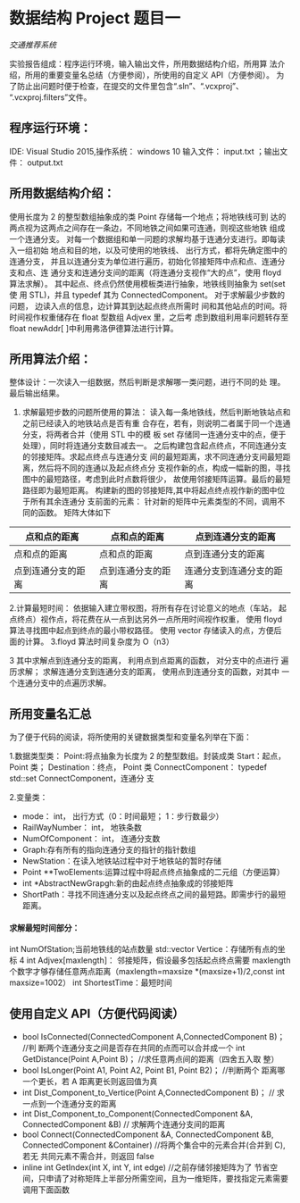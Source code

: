 
# 数据结构 Project 题目一
_交通推荐系统_

实验报告组成：程序运行环境，输入输出文件，所用数据结构介绍，所用算
法介绍，所用的重要变量名总结（方便参阅），所使用的自定义 API（方便参阅）。
为了防止出问题时便于检查，在提交的文件里包含“.sln”、“.vcxproj”、
“.vcxproj.filters”文件。
## 程序运行环境：
IDE: Visual Studio 2015,操作系统： windows 10
输入文件： input.txt ；输出文件： output.txt
## 所用数据结构介绍：
使用长度为 2 的整型数组抽象成的类 Point 存储每一个地点；将地铁线可到
达的两点视为这两点之间存在一条边，不同地铁之间如果可连通，则视这些地铁
组成一个连通分支。
对每一个数据组和单一问题的求解均基于连通分支进行。即每读入一组初始
地点和目的地，以及可使用的地铁线、 出行方式，都将先确定图中的连通分支，
并且以连通分支为单位进行遍历，初始化邻接矩阵中点和点、连通分支和点、连
通分支和连通分支间的距离（将连通分支视作“大的点”，使用 floyd 算法求解）。
其中起点、终点仍然使用模板类进行抽象，地铁线则抽象为 set<Point>(set 使
用 STL)，并且 typedef 其为 ConnectedComponent。
对于求解最少步数的问题， 边读入点的信息，边计算其到达起点终点所需时
间和其他站点的时间。将时间视作权重储存在 float 型数组 Adjvex 里，之后考
虑到数组利用率问题转存至 float newAddr[ ]中利用弗洛伊德算法进行计算。
## 所用算法介绍：
整体设计：一次读入一组数据，然后判断是求解哪一类问题，进行不同的处
理。 最后输出结果。
1. 求解最短步数的问题所使用的算法：
读入每一条地铁线，然后判断地铁站点和之前已经读入的地铁站点是否有重
合存在，若有，则说明二者属于同一个连通分支，将两者合并（使用 STL 中的模
板 set 存储同一连通分支中的点，便于处理），同时将连通分支数目减去一。
之后构建包含起点终点，不同连通分支的邻接矩阵。求起点终点与连通分支
间的最短距离，求不同连通分支间最短距离，然后将不同的连通以及起点终点分
支视作新的点，构成一幅新的图，寻找图中的最短路径，考虑到此时点数将很少，
故使用邻接矩阵运算。最后的最短路径即为最短距离。
构建新的图的邻接矩阵,其中将起点终点视作新的图中位于所有其余连通分
支前面的元素： 针对新的矩阵中元素类型的不同，调用不同的函数。 矩阵大体如下

点和点的距离 | 点和点的距离 | 点到连通分支的距离
---------- | -------- | --------
点和点的距离 | 点和点的距离 | 点到连通分支的距离
点到连通分支的距离 | 点到连通分支的距离 | 连通分支到连通分支的距离

2.计算最短时间： 依据输入建立带权图，将所有存在讨论意义的地点（车站，
起点终点）视作点，将花费在从一点到达另外一点所用时间视作权重， 使用 floyd
算法寻找图中起点到终点的最小带权路径。 使用 vector 存储读入的点，方便后
面的计算。
3.floyd 算法时间复杂度为 O（n3） 

3
其中求解点到连通分支的距离， 利用点到点距离的函数， 对分支中的点进行
遍历求解； 求解连通分支到连通分支的距离， 使用点到连通分支的函数，对其中
一个连通分支中的点遍历求解。

## 所用变量名汇总
为了便于代码的阅读，将所使用的关键数据类型和变量名列举在下面：

1.数据类型类：
Point:将点抽象为长度为 2 的整型数组。封装成类
Start：起点， Point 类；
Destination：终点， Point 类
ConnectComponent： typedef std::set<Point> ConnectComponent，连通分
支

2.变量类：
- mode： int， 出行方式（0：时间最短； 1：步行数最少）
- RailWayNumber： int， 地铁条数
- NumOfComponent： int， 连通分支数
- Graph:存有所有的指向连通分支的指针的指针数组
- NewStation：在读入地铁站过程中对于地铁站的暂时存储
- Point \*\*TwoElements:运算过程中将起点终点抽象成的二元组（方便运算）
- int \*AbstractNewGrapgh:新的由起点终点抽象成的邻接矩阵
- ShortPath：寻找不同连通分支以及起点终点之间的最短路。即需步行的最短
距离。

#### 求解最短时间部分：
int NumOfStation;当前地铁线的站点数量
std::vector<Point> Vertice：存储所有点的坐标
4
int Adjvex[maxlength]： 邻接矩阵，假设最多包括起点终点需要 maxlength
个数字才够存储任意两点距离（maxlength=maxsize \*(maxsize+1)/2,const int
maxsize=1002）
int ShortestTime：最短时间
## 使用自定义 API（方便代码阅读）
- bool IsConnected(ConnectedComponent A,ConnectedComponent B)； //判
断两个连通分支之间是否存在共同的点而可以合并成一个
int GetDistance(Point A,Point B)； //求任意两点间的距离（四舍五入取
整）
- bool IsLonger(Point A1, Point A2, Point B1, Point B2)； //判断两个
距离哪一个更长，若 A 距离更长则返回值为真
- int Dist_Component_to_Vertice(Point A,ConnectedComponent B)； //
求一点到一个连通分支的距离
- int Dist_Component_to_Component(ConnectedComponent &A,
ConnectedComponent &B) // 求解两个连通分支间的距离
- bool Connect(ConnectedComponent &A, ConnectedComponent &B,
ConnectedComponent &Container) //将两个集合中的元素合并(合并到 C),若无
共同元素不需合并，则返回 false
- inline int GetIndex(int X, int Y, int edge) //之前存储邻接矩阵为了
节省空间，只申请了对称矩阵上半部分所需空间，且为一维矩阵，要找指定元素需要调用下面函数
